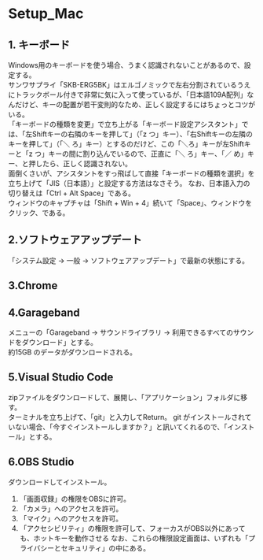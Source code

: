 # Setup_Mac
## 1. キーボード
Windows用のキーボードを使う場合、うまく認識されないことがあるので、設定する。  
サンワサプライ「SKB-ERG5BK」はエルゴノミックで左右分割されているうえにトラックボール付きで非常に気に入って使っているが、「日本語109A配列」なんだけど、キーの配置が若干変則的なため、正しく設定するにはちょっとコツがいる。  
「キーボードの種類を変更」で立ち上がる「キーボード設定アシスタント」では、「左Shiftキーの右隣のキーを押して」（「z つ」キー）、「右Shiftキーの左隣のキーを押して」（「＼ ろ」キー）とするのだけど、この「＼ろ」キーが左Shiftキーと「z つ」キーの間に割り込んでいるので、正直に「＼ ろ」キー、「／ め」キー、と押したら、正しく認識されない。  
面倒くさいが、アシスタントをすっ飛ばして直接「キーボードの種類を選択」を立ち上げて「JIS（日本語）」と設定する方法はなさそう。
なお、日本語入力の切り替えは「Ctrl + Alt Space」である。  
ウィンドウのキャプチャは「Shift + Win + 4」続いて「Space」、ウィンドウをクリック、である。  
## 2.ソフトウェアアップデート
「システム設定 -> 一般 -> ソフトウェアアップデート」で最新の状態にする。  
## 3.Chrome
## 4.Garageband
メニューの「Garageband -> サウンドライブラリ -> 利用できるすべてのサウンドをダウンロード」とする。  
約15GB のデータがダウンロードされる。  
## 5.Visual Studio Code
zipファイルをダウンロードして、展開し、「アプリケーション」フォルダに移す。  
ターミナルを立ち上げて、「git」と入力してReturn。
git がインストールされていない場合、「今すぐインストールしますか？」と訊いてくれるので、「インストール」とする。
## 6.OBS Studio
ダウンロードしてインストール。  
1. 「画面収録」の権限をOBSに許可。
2. 「カメラ」へのアクセスを許可。
3. 「マイク」へのアクセスを許可。
4. 「アクセシビリティ」の権限を許可して、フォーカスがOBS以外にあっても、ホットキーを動作させる
なお、これらの権限設定画面は、いずれも「プライバシーとセキュリティ」の中にある。  
